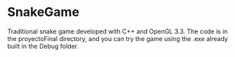 # SnakeGame
 Traditional snake game developed with C++ and OpenGL 3.3.
 The code is in the proyectoFinal directory, and you can try the game using the .exe already built in the Debug folder.
